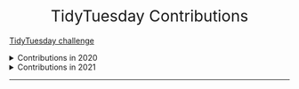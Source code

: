 <h1 style="font-weight:normal" align="center">
  &nbsp;TidyTuesday Contributions&nbsp;
</h1>

[TidyTuesday challenge](https://github.com/rfordatascience/tidytuesday)

<details>
  <summary>Contributions in 2020</summary>

<!-- toc -->
* **2020**
  - 2020/45 [20201103-W45-IKEA Furniture](https://github.com/CPXOPZ/TidyTuesdays/tree/master/2020/20201103-W45-IKEA%20Furniture)
  - 2020/46 [20201110-W46-Historical Phones](https://github.com/CPXOPZ/TidyTuesdays/tree/master/2020/20201110-W46-Historical%20Phones)
  - 2020/47 [20201117-W47-Black in Data](https://github.com/CPXOPZ/TidyTuesdays/tree/master/2020/20201117-W47-Black%20in%20Data)
  - 2020/48 [20201124-W48-Washington Trails](https://github.com/CPXOPZ/TidyTuesdays/tree/master/2020/20201124-W48-Washington%20Trails)
  - 2020/49 [20201201-W49-Toronto Shelters](https://github.com/CPXOPZ/TidyTuesdays/tree/master/2020/20201201-W49-Toronto%20Shelters)
  - 2020/50 [20201208-W50-Women of 2020](https://github.com/CPXOPZ/TidyTuesdays/tree/master/2020/20201208-W50-Women%20of%202020)
  - 2020/51 [20201215-W51-Ninja Warrior](https://github.com/CPXOPZ/TidyTuesdays/tree/master/2020/20201215-W51-Ninja%20Warrior)
  - 2020/52 [20201222-W52-Big Mac Index](https://github.com/CPXOPZ/TidyTuesdays/tree/master/2020/20201222-W52-Big%20Mac%20Index)
<!-- tocstop -->

</details>

<details>
  <summary>Contributions in 2021</summary>

<!-- toc -->
* **2021**
  - 2021/02 [20210105-W02-Transit Cost Project](https://github.com/CPXOPZ/TidyTuesdays/tree/master/2021/20210105-W02-Transit%20Cost%20Project)
  - 2021/03 [20210112-W03-Art Collections](https://github.com/CPXOPZ/TidyTuesdays/tree/master/2021/20210112-W03-Art%20Collections)
  - 2021/04 [20210119-W04-Kenya Census](https://github.com/CPXOPZ/TidyTuesdays/tree/master/2021/20210119-W04-Kenya%20Census)
  - 2021/05 [20210126-W05-Plastic Pollution](https://github.com/CPXOPZ/TidyTuesdays/tree/master/2021/20210126-W05-Plastic%20Pollution)
  - 2021/06 [20210202-W06-HBCU Enrollment](https://github.com/CPXOPZ/TidyTuesdays/tree/master/2021/20210202-W06-HBCU%20Enrollment)
<!-- tocstop -->

</details>

***

